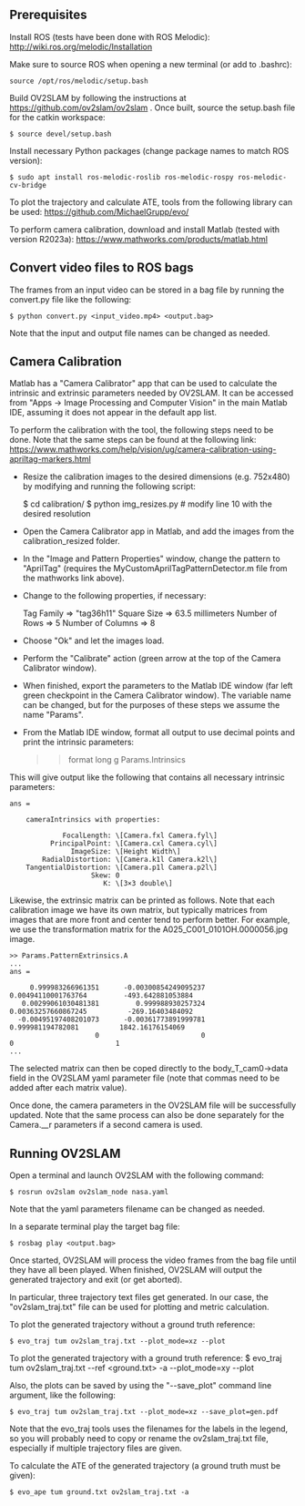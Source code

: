## Prerequisites

Install ROS (tests have been done with ROS Melodic): http://wiki.ros.org/melodic/Installation

Make sure to source ROS when opening a new terminal (or add to .bashrc):

	source /opt/ros/melodic/setup.bash

Build OV2SLAM by following the instructions at https://github.com/ov2slam/ov2slam . Once built, source the setup.bash file for the catkin workspace:

	$ source devel/setup.bash

Install necessary Python packages (change package names to match ROS version):

	$ sudo apt install ros-melodic-roslib ros-melodic-rospy ros-melodic-cv-bridge
	
To plot the trajectory and calculate ATE, tools from the following library can be used: https://github.com/MichaelGrupp/evo/

To perform camera calibration, download and install Matlab (tested with version R2023a): https://www.mathworks.com/products/matlab.html

## Convert video files to ROS bags

The frames from an input video can be stored in a bag file by running the convert.py file like the following:

	$ python convert.py <input_video.mp4> <output.bag>
	
Note that the input and output file names can be changed as needed.

## Camera Calibration

Matlab has a "Camera Calibrator" app that can be used to calculate the intrinsic and extrinsic parameters needed by OV2SLAM. It can be accessed from "Apps -> Image Processing and Computer Vision" in the main Matlab IDE, assuming it does not appear in the default app list.

To perform the calibration with the tool, the following steps need to be done. Note that the same steps can be found at the following link: https://www.mathworks.com/help/vision/ug/camera-calibration-using-apriltag-markers.html

- Resize the calibration images to the desired dimensions (e.g. 752x480) by modifying and running the following script:
	
	$ cd calibration/
	$ python img_resizes.py # modify line 10 with the desired resolution
	
- Open the Camera Calibrator app in Matlab, and add the images from the calibration_resized folder.
- In the "Image and Pattern Properties" window, change the pattern to "AprilTag" (requires the MyCustomAprilTagPatternDetector.m file from the mathworks link above).
- Change to the following properties, if necessary:

	Tag Family => "tag36h11"
	Square Size => 63.5 millimeters
	Number of Rows => 5
	Number of Columns => 8
	
- Choose "Ok" and let the images load.
- Perform the "Calibrate" action (green arrow at the top of the Camera Calibrator window).
- When finished, export the parameters to the Matlab IDE window (far left green checkpoint in the Camera Calibrator window). The variable name can be changed, but for the purposes of these steps we assume the name "Params".
- From the Matlab IDE window, format all output to use decimal points and print the intrinsic parameters:

	>> format long g
	>> Params.Intrinsics
	
This will give output like the following that contains all necessary intrinsic parameters:

	ans = 

		cameraIntrinsics with properties:

				 FocalLength: \[Camera.fxl Camera.fyl\]
			  PrincipalPoint: \[Camera.cxl Camera.cyl\]
				   ImageSize: \[Height Width\]
			RadialDistortion: \[Camera.k1l Camera.k2l\]
		TangentialDistortion: \[Camera.p1l Camera.p2l\]
						Skew: 0
						   K: \[3×3 double\]
						  
Likewise, the extrinsic matrix can be printed as follows. Note that each calibration image we have its own matrix, but typically matrices from images that are more front and center tend to perform better. For example, we use the transformation matrix for the A025_C001_0101OH.0000056.jpg image.

	>> Params.PatternExtrinsics.A
	...
	ans =

         0.999983266961351      -0.00300854249095237       0.00494110001763764         -493.642881053884
       0.00299061030481381         0.999988930257324       0.00363257660867245          -269.16403484092
      -0.00495197408201073      -0.00361773891999781         0.999981194782081          1842.16176154069
                         0                         0                         0                         1
	...
	
The selected matrix can then be coped directly to the body_T_cam0->data field in the OV2SLAM yaml parameter file (note that commas need to be added after each matrix value).

Once done, the camera parameters in the OV2SLAM file will be successfully updated. Note that the same process can also be done separately for the Camera.__r parameters if a second camera is used.

## Running OV2SLAM

Open a terminal and launch OV2SLAM with the following command:

	$ rosrun ov2slam ov2slam_node nasa.yaml
	
Note that the yaml parameters filename can be changed as needed.

In a separate terminal play the target bag file:

	$ rosbag play <output.bag>
	
Once started, OV2SLAM will process the video frames from the bag file until they have all been played. When finished, OV2SLAM will output the generated trajectory and exit (or get aborted).

In particular, three trajectory text files get generated. In our case, the "ov2slam_traj.txt" file can be used for plotting and metric calculation.

To plot the generated trajectory without a ground truth reference:

	$ evo_traj tum ov2slam_traj.txt --plot_mode=xz --plot
	
To plot the generated trajectory with a ground truth reference:
	$ evo_traj tum ov2slam_traj.txt --ref <ground.txt> -a --plot_mode=xy --plot
	
Also, the plots can be saved by using the "--save_plot" command line argument, like the following:

	$ evo_traj tum ov2slam_traj.txt --plot_mode=xz --save_plot=gen.pdf
	
Note that the evo_traj tools uses the filenames for the labels in the legend, so you will probably need to copy or rename the ov2slam_traj.txt file, especially if multiple trajectory files are given.
	
To calculate the ATE of the generated trajectory (a ground truth must be given):

	$ evo_ape tum ground.txt ov2slam_traj.txt -a